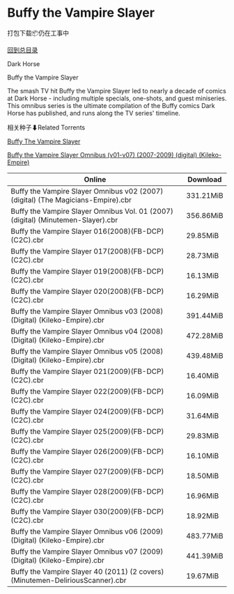 # Buffy the Vampire Slayer

打包下载📦仍在工事中

[回到总目录](/Catalogs.md)

Dark Horse

Buffy the Vampire Slayer

The smash TV hit Buffy the Vampire Slayer led to nearly a decade of comics at Dark Horse - including multiple specials, one-shots, and guest miniseries. This omnibus series is the ultimate compilation of the Buffy comics Dark Horse has published, and runs along the TV series' timeline.





相关种子⬇Related Torrents

[Buffy The Vampire Slayer](https://github.com/alicewish/markdown/blob/master/torrent/Buffy-The-Vampire-Slayer.md)

[Buffy the Vampire Slayer Omnibus (v01-v07) (2007-2009) (digital) (Kileko-Empire)](https://github.com/alicewish/markdown/blob/master/torrent/Buffy-the-Vampire-Slayer-Omnibus--v01-v07---2007-2009---digital---Kileko-Empire.md)

Online | Download
--- | ---
Buffy the Vampire Slayer Omnibus v02 (2007) (digital) (The Magicians-Empire).cbr | 331.21MiB
Buffy the Vampire Slayer Omnibus Vol. 01 (2007) (digital) (Minutemen-Slayer).cbr | 356.86MiB
Buffy the Vampire Slayer 016(2008)(FB-DCP)(C2C).cbr | 29.85MiB
Buffy the Vampire Slayer 017(2008)(FB-DCP)(C2C).cbr | 28.73MiB
Buffy the Vampire Slayer 019(2008)(FB-DCP)(C2C).cbr | 16.13MiB
Buffy the Vampire Slayer 020(2008)(FB-DCP)(C2C).cbr | 16.29MiB
Buffy the Vampire Slayer Omnibus v03 (2008) (Digital) (Kileko-Empire).cbr | 391.44MiB
Buffy the Vampire Slayer Omnibus v04 (2008) (Digital) (Kileko-Empire).cbr | 472.28MiB
Buffy the Vampire Slayer Omnibus v05 (2008) (Digital) (Kileko-Empire).cbr | 439.48MiB
Buffy the Vampire Slayer 021(2009)(FB-DCP)(C2C).cbr | 16.40MiB
Buffy the Vampire Slayer 022(2009)(FB-DCP)(C2C).cbr | 16.09MiB
Buffy the Vampire Slayer 024(2009)(FB-DCP)(C2C).cbr | 31.64MiB
Buffy the Vampire Slayer 025(2009)(FB-DCP)(C2C).cbr | 29.83MiB
Buffy the Vampire Slayer 026(2009)(FB-DCP)(C2C).cbr | 16.10MiB
Buffy the Vampire Slayer 027(2009)(FB-DCP)(C2C).cbr | 18.50MiB
Buffy the Vampire Slayer 028(2009)(FB-DCP)(C2C).cbr | 16.96MiB
Buffy the Vampire Slayer 030(2009)(FB-DCP)(C2C).cbr | 18.92MiB
Buffy the Vampire Slayer Omnibus v06 (2009) (Digital) (Kileko-Empire).cbr | 483.77MiB
Buffy the Vampire Slayer Omnibus v07 (2009) (Digital) (Kileko-Empire).cbr | 441.39MiB
Buffy the Vampire Slayer 40 (2011) (2 covers) (Minutemen-DeliriousScanner).cbr | 19.67MiB